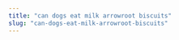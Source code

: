```yaml
---
title: "can dogs eat milk arrowroot biscuits"
slug: "can-dogs-eat-milk-arrowroot-biscuits"
---
```


